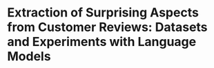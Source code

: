 # Extraction of Surprising Aspects from Customer Reviews: Datasets and Experiments with Language Models
